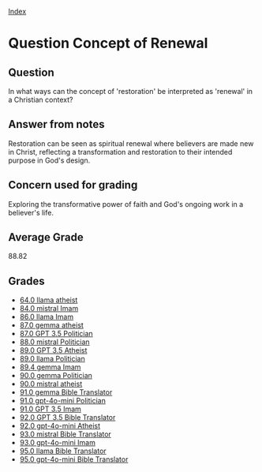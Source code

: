 
[Index](../../index.md)
# Question Concept of Renewal
## Question
In what ways can the concept of 'restoration' be interpreted as 'renewal' in a Christian context?

## Answer from notes
Restoration can be seen as spiritual renewal where believers are made new in Christ, reflecting a transformation and restoration to their intended purpose in God's design.

## Concern used for grading
Exploring the transformative power of faith and God's ongoing work in a believer's life.

## Average Grade
88.82

## Grades
 * [64.0 llama atheist](../answers/llama_atheist/Concept_of_Renewal.md)
 * [84.0 mistral Imam](../answers/mistral_Imam/Concept_of_Renewal.md)
 * [86.0 llama Imam](../answers/llama_Imam/Concept_of_Renewal.md)
 * [87.0 gemma atheist](../answers/gemma_atheist/Concept_of_Renewal.md)
 * [87.0 GPT 3.5 Politician](../answers/GPT_3.5_Politician/Concept_of_Renewal.md)
 * [88.0 mistral Politician](../answers/mistral_Politician/Concept_of_Renewal.md)
 * [89.0 GPT 3.5 Atheist](../answers/GPT_3.5_Atheist/Concept_of_Renewal.md)
 * [89.0 llama Politician](../answers/llama_Politician/Concept_of_Renewal.md)
 * [89.4 gemma Imam](../answers/gemma_Imam/Concept_of_Renewal.md)
 * [90.0 gemma Politician](../answers/gemma_Politician/Concept_of_Renewal.md)
 * [90.0 mistral atheist](../answers/mistral_atheist/Concept_of_Renewal.md)
 * [91.0 gemma Bible Translator](../answers/gemma_Bible_Translator/Concept_of_Renewal.md)
 * [91.0 gpt-4o-mini Politician](../answers/gpt-4o-mini_Politician/Concept_of_Renewal.md)
 * [91.0 GPT 3.5 Imam](../answers/GPT_3.5_Imam/Concept_of_Renewal.md)
 * [92.0 GPT 3.5 Bible Translator](../answers/GPT_3.5_Bible_Translator/Concept_of_Renewal.md)
 * [92.0 gpt-4o-mini Atheist](../answers/gpt-4o-mini_Atheist/Concept_of_Renewal.md)
 * [93.0 mistral Bible Translator](../answers/mistral_Bible_Translator/Concept_of_Renewal.md)
 * [93.0 gpt-4o-mini Imam](../answers/gpt-4o-mini_Imam/Concept_of_Renewal.md)
 * [95.0 llama Bible Translator](../answers/llama_Bible_Translator/Concept_of_Renewal.md)
 * [95.0 gpt-4o-mini Bible Translator](../answers/gpt-4o-mini_Bible_Translator/Concept_of_Renewal.md)
